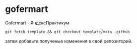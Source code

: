 # gofermart
Gofermart - ЯндексПрактикум

```
git fetch template && git checkout template/main .github
```

затем добавьте полученые изменения в свой репозиторий.